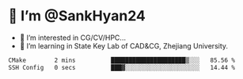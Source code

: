 # 👋 I’m @SankHyan24

- 👀 I’m interested in CG/CV/HPC...
- 🌱 I’m learning in State Key Lab of CAD&CG, Zhejiang University.

<!---
SankHyan24/SankHyan24 is a ✨ special ✨ repository because its `README.md` (this file) appears on your GitHub profile.
You can click the Preview link to take a look at your changes.
--->
<!--START_SECTION:waka-->

```txt
CMake        2 mins          █████████████████████▒░░░   85.56 %
SSH Config   0 secs          ███▓░░░░░░░░░░░░░░░░░░░░░   14.44 %
```

<!--END_SECTION:waka-->

